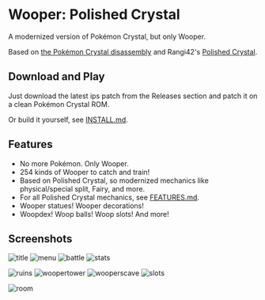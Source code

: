 # Wooper: Polished Crystal

A modernized version of Pokémon Crystal, but only Wooper.

Based on [the Pokémon Crystal disassembly](https://github.com/pret/pokecrystal) and Rangi42's [Polished Crystal](https://github.com/Rangi42/polishedcrystal).




## Download and Play

Just download the latest ips patch from the Releases section and patch it on a clean Pokémon Crystal ROM. 

Or build it yourself, see [INSTALL.md](INSTALL.md).

## Features

* No more Pokémon. Only Wooper.
* 254 kinds of Wooper to catch and train!
* Based on Polished Crystal, so modernized mechanics like physical/special split, Fairy, and more.
* For all Polished Crystal mechanics, see [FEATURES.md](FEATURES.md).
* Wooper statues! Wooper decorations! 
* Woopdex! Woop balls! Woop slots! And more!



## Screenshots

![title](screenshots/title.png)
![menu](screenshots/menu.png)
![battle](screenshots/battle.png)
![stats](screenshots/stats.png)
  
![ruins](screenshots/ruins.png)
![woopertower](screenshots/woopertower.png)
![wooperscave](screenshots/wooperscave.png)
![slots](screenshots/slots.png)
  
![room](screenshots/room.png)

